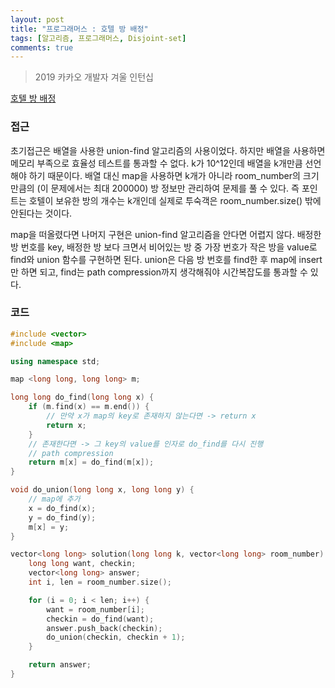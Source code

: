 ```yaml
---
layout: post
title: "프로그래머스 : 호텔 방 배정"
tags: [알고리즘, 프로그래머스, Disjoint-set]
comments: true
---
```


> 2019 카카오 개발자 겨울 인턴십  

[호텔 방 배정](https://programmers.co.kr/learn/courses/30/lessons/64063#)  

### 접근  
초기접근은 배열을 사용한 union-find 알고리즘의 사용이었다. 하지만 배열을 사용하면 메모리 부족으로 효율성 테스트를 통과할 수 없다. k가 10^12인데 배열을 k개만큼 선언해야 하기 때문이다. 배열 대신 map을 사용하면 k개가 아니라 room_number의 크기만큼의 (이 문제에서는 최대 200000) 방 정보만 관리하여 문제를 풀 수 있다. 즉 포인트는 호텔이 보유한 방의 개수는 k개인데 실제로 투숙객은 room_number.size() 밖에 안된다는 것이다.  

map을 떠올렸다면 나머지 구현은 union-find 알고리즘을 안다면 어렵지 않다. 배정한 방 번호를 key, 배정한 방 보다 크면서 비어있는 방 중 가장 번호가 작은 방을 value로 find와 union 함수를 구현하면 된다. union은 다음 방 번호를 find한 후 map에 insert만 하면 되고, find는 path compression까지 생각해줘야 시간복잡도를 통과할 수 있다.  

### 코드  
~~~c++
#include <vector>
#include <map>

using namespace std;

map <long long, long long> m;

long long do_find(long long x) {
    if (m.find(x) == m.end()) {
        // 만약 x가 map의 key로 존재하지 않는다면 -> return x
        return x;
    }
    // 존재한다면 -> 그 key의 value를 인자로 do_find를 다시 진행
    // path compression
    return m[x] = do_find(m[x]);
}

void do_union(long long x, long long y) {
    // map에 추가
    x = do_find(x);
    y = do_find(y);
    m[x] = y;
}

vector<long long> solution(long long k, vector<long long> room_number) {
    long long want, checkin;
    vector<long long> answer;
    int i, len = room_number.size();

    for (i = 0; i < len; i++) {
        want = room_number[i];
        checkin = do_find(want);
        answer.push_back(checkin);
        do_union(checkin, checkin + 1);
    }

    return answer;
}
~~~
